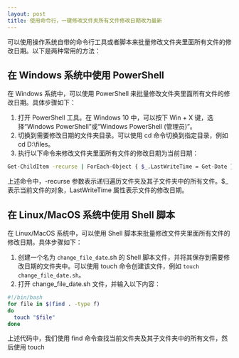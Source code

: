 ```yaml
---
layout: post
title: 使用命令行，一键修改文件夹所有文件修改日期改为最新
---
```


可以使用操作系统自带的命令行工具或者脚本来批量修改文件夹里面所有文件的修改日期。以下是两种常用的方法：

## 在 Windows 系统中使用 PowerShell

在 Windows 系统中，可以使用 PowerShell 来批量修改文件夹里面所有文件的修改日期。具体步骤如下：

1. 打开 PowerShell 工具。在 Windows 10 中，可以按下 Win + X 键，选择“Windows PowerShell”或“Windows PowerShell (管理员)”。
2. 切换到需要修改日期的文件夹目录。可以使用 cd 命令切换到指定目录，例如 cd D:\files。
3. 执行以下命令来修改文件夹里面所有文件的修改日期为当前日期：

```sh
Get-ChildItem -recurse | ForEach-Object { $_.LastWriteTime = Get-Date }
```

上述命令中，-recurse 参数表示递归遍历文件夹及其子文件夹中的所有文件。$_ 表示当前文件的对象，LastWriteTime 属性表示文件的修改日期。

## 在 Linux/MacOS 系统中使用 Shell 脚本

在 Linux/MacOS 系统中，可以使用 Shell 脚本来批量修改文件夹里面所有文件的修改日期。具体步骤如下：

1. 创建一个名为 `change_file_date`.sh 的 Shell 脚本文件，并将其保存到需要修改日期的文件夹中。可以使用 touch 命令创建该文件，例如 `touch change_file_date.sh`。
2. 打开 change_file_date.sh 文件，并输入以下内容：

```sh
#!/bin/bash
for file in $(find . -type f)
do
  touch "$file"
done
```

上述代码中，我们使用 find 命令查找当前文件夹及其子文件夹中的所有文件，然后使用 touch
